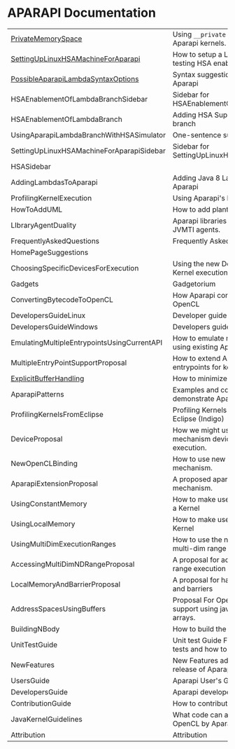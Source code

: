 APARAPI Documentation
======================

| | |
|----------------|------|
| [PrivateMemorySpace](privatememoryspace.md)| Using `__private` memory space in Aparapi kernels. |
| [SettingUpLinuxHSAMachineForAparapi](settinguplinuxhsamachineforaparapi.md) | How to setup a Linux HSA machine for testing HSA enabled Aparapi |
| [PossibleAparapiLambdaSyntaxOptions](PossibleAparapiLambdaSyntaxOptions.md) | Syntax suggestions for HSA enabled Aparapi |
| HSAEnablementOfLambdaBranchSidebar| Sidebar for HSAEnablementOfLambdaBranchAparapi|
| HSAEnablementOfLambdaBranch	| Adding HSA Support to Aparapi lambda branch	|
| UsingAparapiLambdaBranchWithHSASimulator | One-sentence summary of this page. |
| SettingUpLinuxHSAMachineForAparapiSidebar | Sidebar for SettingUpLinuxHSAMachineForAparapi |
| HSASidebar | |
| AddingLambdasToAparapi | Adding Java 8 Lambda Support to Aparapi |
| ProfilingKernelExecution | Using Aparapi's built in profiling APIs |
| HowToAddUML | How to add plantuml docs to wiki pages |
| LIbraryAgentDuality | Aparapi libraries can now be loaded as JVMTI agents. |
| FrequentlyAskedQuestions | Frequently Asked Questions|
| HomePageSuggestions ||
| ChoosingSpecificDevicesForExecution | Using the new Device API's to choose Kernel execution on a specific device.	|
| Gadgets | Gadgetorium|
| ConvertingBytecodeToOpenCL | How Aparapi converts bytecode to OpenCL |
| DevelopersGuideLinux | Developer guide for Linux. |
| DevelopersGuideWindows | Developers guide for Windows. |
| EmulatingMultipleEntrypointsUsingCurrentAPI	| How to emulate multiple entrypoints using existing Aparapi APIs	|
| MultipleEntryPointSupportProposal | How to extend Aparapi to allow multiple entrypoints for kernels	|
| [ExplicitBufferHandling](ExplicitBufferHandling.md) | How to minimize buffer transfers |
| AparapiPatterns | Examples and code fragments to demonstrate Aparapi fetaures. |
| ProfilingKernelsFromEclipse | Profiling Kernels with AMD profiler in Eclipse (Indigo) |
| DeviceProposal | How we might use the extension mechanism devices for general Kernel execution.|
| NewOpenCLBinding | How to use new OpenCL binding mechanism. |
| AparapiExtensionProposal | A proposed aparapi extension mechanism. |
| UsingConstantMemory | How to make use of constant memory in a Kernel |
| UsingLocalMemory | How to make use of local memory in a Kernel |
| UsingMultiDimExecutionRanges | How to use the new Range class (for multi-dim range access) |
| AccessingMultiDimNDRangeProposal | A proposal for accessing multi-dim ND range execution |
| LocalMemoryAndBarrierProposal | A proposal for handling local memory and barriers |
| AddressSpacesUsingBuffers | Proposal For OpenCL address space support using java Buffers instead of arrays.	|
| BuildingNBody | How to build the NBody example.|
| UnitTestGuide | Unit test Guide Find out how to run Junit tests and how to add new tests. |
| NewFeatures | New Features added to this open source release of Aparapi. |
| UsersGuide | Aparapi User's Guide. |
| DevelopersGuide | Aparapi developers guide. |
| ContributionGuide | How to contribute (bug fix or features). |
| JavaKernelGuidelines | What code can and can't be converted to OpenCL by Aparapi. |
| Attribution | Attribution |
